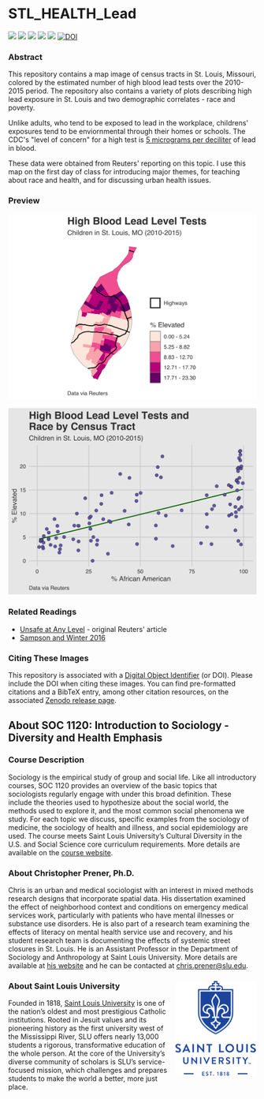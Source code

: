 # STL_HEALTH_Lead

[![](https://img.shields.io/badge/extent-st.%20louis%20city-red.svg)](https://github.com/slu-soc1120/STL_HEALTH_Lead/)
[![](https://img.shields.io/badge/category-health-orange.svg)](https://github.com/slu-soc1120/STL_HEALTH_Lead/)
[![](https://img.shields.io/github/release/slu-soc1120/STL_HEALTH_Lead.svg?label=version)](https://github.com/slu-soc1120/STL_HEALTH_Lead/releases)
[![](https://img.shields.io/github/last-commit/slu-soc1120/STL_HEALTH_Lead.svg)](https://github.com/slu-soc1120/STL_HEALTH_Lead/commits/master)
[![](https://img.shields.io/github/repo-size/slu-soc1120/STL_HEALTH_Lead.svg)](https://github.com/slu-soc1120/STL_HEALTH_Lead/)
[![DOI](https://zenodo.org/badge/128544391.svg)](https://zenodo.org/badge/latestdoi/128544391)

### Abstract
This repository contains a map image of census tracts in St. Louis, Missouri, colored by the estimated number of high blood lead tests over the 2010-2015 period. The repository also contains a variety of plots describing high lead exposure in St. Louis and two demographic correlates - race and poverty.

Unlike adults, who tend to be exposed to lead in the workplace, childrens' exposures tend to be enviornmental through their homes or schools. The CDC's "level of concern" for a high test is [5 micrograms per deciliter](https://www.cdc.gov/nceh/lead/acclpp/lead_levels_in_children_fact_sheet.pdf) of lead in blood.

These data were obtained from Reuters' reporting on this topic. I use this map on the first day of class for introducing major themes, for teaching about race and health, and for discussing urban health issues.

### Preview
![](results/lead_map.png)

![](results/lead_race.png)

### Related Readings
* [Unsafe at Any Level](https://www.reuters.com/investigates/special-report/usa-lead-testing/) - original Reuters' article
* [Sampson and Winter 2016](https://www.cambridge.org/core/journals/du-bois-review-social-science-research-on-race/article/racial-ecology-of-lead-poisoning/F39AF4724258606DCC1CDA369DC08707)

### Citing These Images
This repository is associated with a [Digital Object Identifier](https://en.wikipedia.org/wiki/Digital_object_identifier) (or DOI). Please include the DOI when citing these images. You can find pre-formatted citations and a BibTeX entry, among other citation resources, on the associated [Zenodo release page]().

## About SOC 1120: Introduction to Sociology - Diversity and Health Emphasis
### Course Description
Sociology is the empirical study of group and social life. Like all introductory courses, SOC 1120 provides an overview of the basic topics that sociologists regularly engage with under this broad definition. These include the theories used to hypothesize about the social world, the methods used to explore it, and the most common social phenomena we study. For each topic we discuss, specific examples from the sociology of medicine, the sociology of health and illness, and social epidemiology are used. The course meets Saint Louis University’s Cultural Diversity in the U.S. and Social Science core curriculum requirements. More details are available on the [course website](https://slu-soc1120.github.io).

### About Christopher Prener, Ph.D.
Chris is an urban and medical sociologist with an interest in mixed methods research designs that incorporate spatial data. His dissertation examined the effect of neighborhood context and conditions on emergency medical services work, particularly with patients who have mental illnesses or substance use disorders. He is also part of a research team examining the effects of literacy on mental health service use and recovery, and his student research team is documenting the effects of systemic street closures in St. Louis. He is an Assistant Professor in the Department of Sociology and Anthropology at Saint Louis University. More details are available at [his website](https://chris-prener.github.io) and he can be contacted at [chris.prener@slu.edu](mailto:chris.prener@slu.edu).

### About Saint Louis University <img src="img/sluLogo.png" align="right" />
Founded in 1818, [Saint Louis University](http://wwww.slu.edu) is one of the nation’s oldest and most prestigious Catholic institutions. Rooted in Jesuit values and its pioneering history as the first university west of the Mississippi River, SLU offers nearly 13,000 students a rigorous, transformative education of the whole person. At the core of the University’s diverse community of scholars is SLU’s service-focused mission, which challenges and prepares students to make the world a better, more just place.

